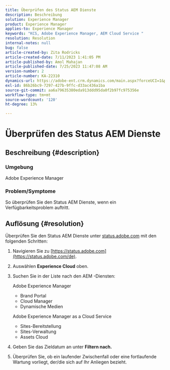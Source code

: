 ```yaml
---
title: Überprüfen des Status AEM Dienste
description: Beschreibung
solution: Experience Manager
product: Experience Manager
applies-to: Experience Manager
keywords: "KCS, Adobe Experience Manager, AEM Cloud Service "
resolution: Resolution
internal-notes: null
bug: false
article-created-by: Zita Rodricks
article-created-date: 7/11/2023 1:41:05 PM
article-published-by: Amol Mahajan
article-published-date: 7/25/2023 11:47:08 AM
version-number: 2
article-number: KA-22310
dynamics-url: https://adobe-ent.crm.dynamics.com/main.aspx?forceUCI=1&pagetype=entityrecord&etn=knowledgearticle&id=85864194-f01f-ee11-9cbe-6045bd006239
exl-id: 86b26bc9-7297-427b-9ffc-d33ac436a1ba
source-git-commit: aa6a79635380eda913ddd95da0f2b97fc975356e
workflow-type: tm+mt
source-wordcount: '120'
ht-degree: 13%

---
```


# Überprüfen des Status AEM Dienste

## Beschreibung {#description}


### Umgebung

Adobe Experience Manager

### Problem/Symptome

So überprüfen Sie den Status AEM Dienste, wenn ein Verfügbarkeitsproblem auftritt.


## Auflösung {#resolution}


Überprüfen Sie den Status AEM Dienste unter [status.adobe.com](https://status.adobe.com/de/) mit den folgenden Schritten:

1. Navigieren Sie zu [https://status.adobe.com](https://status.adobe.com/de).
2. Auswählen <b>Experience Cloud</b> oben.
3. Suchen Sie in der Liste nach den AEM -Diensten:


   Adobe Experience Manager

   - Brand Portal
   - Cloud Manager
   - Dynamische Medien



   Adobe Experience Manager as a Cloud Service

   - Sites-Bereitstellung
   - Sites-Verwaltung
   - Assets Cloud


4. Geben Sie das Zieldatum an unter <b>Filtern nach.</b>
5. Überprüfen Sie, ob ein laufender Zwischenfall oder eine fortlaufende Wartung vorliegt, der/die sich auf Ihr Anliegen bezieht.
